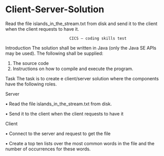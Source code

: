 # Client-Server-Solution
Read the file islands_in_the_stream.txt from disk and send it to the client when the client requests to have it.

                                CICS – coding skills test


Introduction
The solution shall be written in Java (only the Java SE APIs may be used). The following shall be supplied:
1.	The source code
2.	Instructions on how to compile and execute the program.

Task
The task is to create e client/server solution where the components have the following roles.

Server

•	Read the file islands_in_the_stream.txt from disk.

•	Send it to the client when the client requests to have it

Client

•	Connect to the server and request to get the file

•	Create a top ten lists over the most common words in the file and the number of occurrences for these words.



